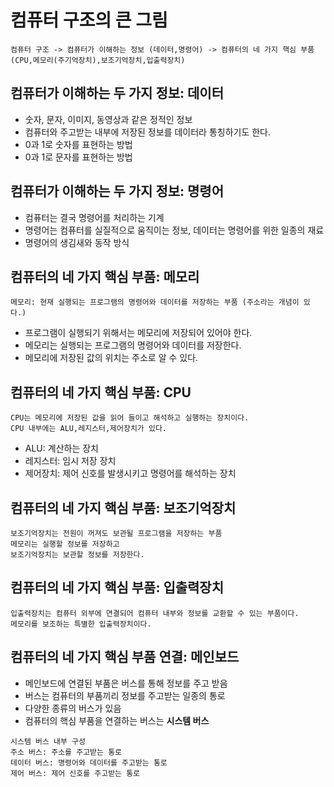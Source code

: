 # 컴퓨터 구조의 큰 그림

```
컴퓨터 구조 -> 컴퓨터가 이해하는 정보 (데이터,명령어) -> 컴퓨터의 네 가지 핵심 부품 (CPU,메모리(주기억장치),보조기억장치,입출력장치)
```

## 컴퓨터가 이해하는 두 가지 정보: 데이터
- 숫자, 문자, 이미지, 동영상과 같은 정적인 정보
- 컴퓨터와 주고받는 내부에 저장된 정보를 데이터라 통칭하기도 한다.
- 0과 1로 숫자를 표현하는 방법
- 0과 1로 문자를 표현하는 방법

## 컴퓨터가 이해하는 두 가지 정보: 명령어
- 컴퓨터는 결국 명령어를 처리하는 기계
- 명령어는 컴퓨터를 실질적으로 움직이는 정보, 데이터는 명령어를 위한 일종의 재료
- 명령어의 생김새와 동작 방식

## 컴퓨터의 네 가지 핵심 부품: 메모리
```
메모리: 현재 실행되는 프로그램의 명령어와 데이터를 저장하는 부품 (주소라는 개념이 있다.)
```
- 프로그램이 실행되기 위해서는 메모리에 저장되어 있어야 한다.
- 메모리는 실행되는 프로그램의 명령어와 데이터를 저장한다.
- 메모리에 저장된 값의 위치는 주소로 알 수 있다.

## 컴퓨터의 네 가지 핵심 부품: CPU
```
CPU는 메모리에 저장된 값을 읽어 들이고 해석하고 실행하는 장치이다.
CPU 내부에는 ALU,레지스터,제어장치가 있다.
```
- ALU: 계산하는 장치
- 레지스터: 임시 저장 장치
- 제어장치: 제어 신호를 발생시키고 명령어를 해석하는 장치

## 컴퓨터의 네 가지 핵심 부품: 보조기억장치
```
보조기억장치는 전원이 꺼져도 보관될 프로그램을 저장하는 부품
메모리는 실행할 정보를 저장하고
보조기억장치는 보관할 정보를 저장한다.
```

## 컴퓨터의 네 가지 핵심 부품: 입출력장치
```
입출력장치는 컴퓨터 외부에 연결되어 컴퓨터 내부와 정보를 교환할 수 있는 부품이다.
메모리를 보조하는 특별한 입출력장치이다.
```

##  컴퓨터의 네 가지 핵심 부품 연결: 메인보드
- 메인보드에 연결된 부품은 버스를 통해 정보를 주고 받음
- 버스는 컴퓨터의 부품끼리 정보를 주고받는 일종의 통로
- 다양한 종류의 버스가 있음
- 컴퓨터의 핵심 부품을 연결하는 버스는 **시스템 버스**

```
시스템 버스 내부 구성
주소 버스: 주소를 주고받는 통로
데이터 버스: 명령어와 데이터를 주고받는 통로
제어 버스: 제어 신호를 주고받는 통로
```
